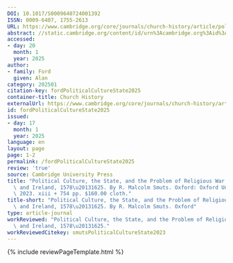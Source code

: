 ```yaml
---
DOI: 10.1017/S0009640724001392
ISSN: 0009-6407, 1755-2613
URL: https://www.cambridge.org/core/journals/church-history/article/political-culture-the-state-and-the-problem-of-religious-war-in-britain-and-ireland-15781625-by-r-malcolm-smuts-oxford-oxford-university-press-2023-xiii-754-pp-16000-cloth/915D4AED45BAA74F24EB2C4CCF46555E?utm_source=SFMC&utm_medium=email&utm_content=Article&utm_campaign=New%20Cambridge%20Alert%20-%20Articles&WT.mc_id=New%20Cambridge%20Alert%20-%20Articles
abstract: //static.cambridge.org/content/id/urn%3Acambridge.org%3Aid%3Aarticle%3AS0009640724001392/resource/name/firstPage-pdf-S0009640724001392a.jpg
accessed:
- day: 20
  month: 1
  year: 2025
author:
- family: Ford
  given: Alan
category: 202501
citation-key: fordPoliticalCultureState2025
container-title: Church History
externalUrl: https://www.cambridge.org/core/journals/church-history/article/political-culture-the-state-and-the-problem-of-religious-war-in-britain-and-ireland-15781625-by-r-malcolm-smuts-oxford-oxford-university-press-2023-xiii-754-pp-16000-cloth/915D4AED45BAA74F24EB2C4CCF46555E?utm_source=SFMC&utm_medium=email&utm_content=Article&utm_campaign=New%20Cambridge%20Alert%20-%20Articles&WT.mc_id=New%20Cambridge%20Alert%20-%20Articles
id: fordPoliticalCultureState2025
issued:
- day: 17
  month: 1
  year: 2025
language: en
layout: page
page: 1-2
permalink: /fordPoliticalCultureState2025
review: 'true'
source: Cambridge University Press
title: "Political Culture, the State, and the Problem of Religious War in Britain\
  \ and Ireland, 1578\u20131625. By R. Malcolm Smuts. Oxford: Oxford University Press,\
  \ 2023. xiii + 754 pp. $160.00 cloth."
title-short: "Political Culture, the State, and the Problem of Religious War in Britain\
  \ and Ireland, 1578\u20131625. By R. Malcolm Smuts. Oxford"
type: article-journal
workReviewed: "Political Culture, the State, and the Problem of Religious War in Britain\
  \ and Ireland, 1578\u20131625."
workReviewedCitekey: smutsPoliticalCultureState2023
---
```

{% include reviewPageTemplate.html %}